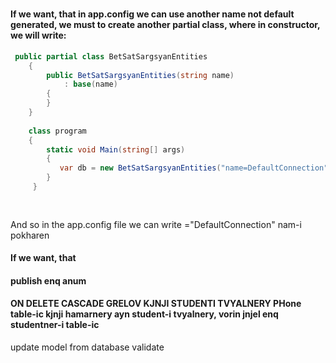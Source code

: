 #
####  If we want, that in app.config we can use another name not default generated, we must  to create another partial class, where in constructor, we will write:
```C#
 public partial class BetSatSargsyanEntities
    {
        public BetSatSargsyanEntities(string name)
            : base(name)
        {
        }
    }
    
    class program
    {
        static void Main(string[] args)
        {
           var db = new BetSatSargsyanEntities("name=DefaultConnection"); 
        }
     }
 
    


```

And so in the app.config  file we can write ="DefaultConnection" nam-i pokharen
####  If we want, that 







#### publish enq anum

#### ON DELETE CASCADE  GRELOV  KJNJI STUDENTI TVYALNERY PHone table-ic kjnji hamarnery ayn student-i tvyalnery, vorin jnjel enq studentner-i table-ic


update model from database
validate
